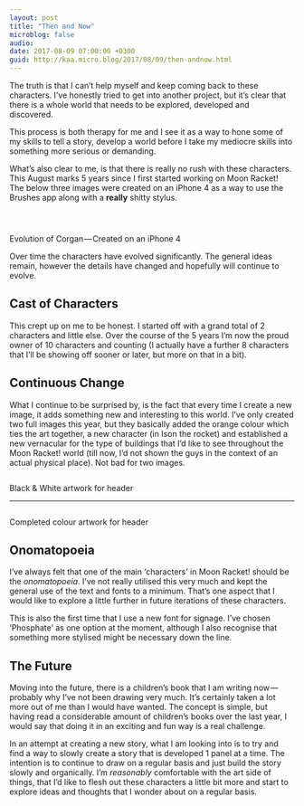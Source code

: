 ```yaml
---
layout: post
title: "Then and Now"
microblog: false
audio: 
date: 2017-08-09 07:00:00 +0300
guid: http://kaa.micro.blog/2017/08/09/then-andnow.html
---
```

<p>The truth is that I can’t help myself and keep coming back to these characters. I’ve honestly tried to get into another project, but it’s clear that there is a whole world that needs to be explored, developed and discovered.</p>

<p>This process is both therapy for me and I see it as a way to hone some of my skills to tell a story, develop a world before I take my mediocre skills into something more serious or demanding.</p>

<p>What’s also clear to me, is that there is really no rush with these characters. This August marks 5 years since I first started working on Moon Racket! The below three images were created on an iPhone 4 as a way to use the Brushes app along with a <strong>really</strong> shitty stylus.</p>

<p><img src="https://micro.kaa.bz/uploads/2018/d97975fb91.jpg" alt="" /></p>

<p><img src="https://micro.kaa.bz/uploads/2018/c70fd133dd.jpg" alt="" /></p>

<p><img src="https://micro.kaa.bz/uploads/2018/2ecc72e8cd.jpg" alt="" /></p>

<p>Evolution of Corgan — Created on an iPhone 4</p>

<p>Over time the characters have evolved significantly. The general ideas remain, however the details have changed and hopefully will continue to evolve.</p>

<h2>Cast of Characters</h2>

<p>This crept up on me to be honest. I started off with a grand total of 2 characters and little else. Over the course of the 5 years I’m now the proud owner of 10 characters and counting (I actually have a further 8 characters that I’ll be showing off sooner or later, but more on that in a bit).</p>

<h2>Continuous Change</h2>

<p>What I continue to be surprised by, is the fact that every time I create a new image, it adds something new and interesting to this world. I’ve only created two full images this year, but they basically added the orange colour which ties the art together, a new character (in Ison the rocket) and established a new vernacular for the type of buildings that I’d like to see throughout the Moon Racket! world (till now, I’d not shown the guys in the context of an actual physical place). Not bad for two images.</p>

<p><img src="https://micro.kaa.bz/uploads/2018/e89a96e1c4.jpg" alt="" /></p>

<p>Black &amp; White artwork for header</p>

<hr /><p><img src="https://micro.kaa.bz/uploads/2018/252800b7e8.jpg" alt="" /></p>

<p>Completed colour artwork for header</p>

<h2>Onomatopoeia</h2>

<p>I’ve always felt that one of the main ‘characters’ in Moon Racket! should be the <em>onomatopoeia</em>. I’ve not really utilised this very much and kept the general use of the text and fonts to a minimum. That’s one aspect that I would like to explore a little further in future iterations of these characters.</p>

<p>This is also the first time that I use a new font for signage. I’ve chosen ‘Phosphate’ as one option at the moment, although I also recognise that something more stylised might be necessary down the line.</p>

<h2>The Future</h2>

<p>Moving into the future, there is a children’s book that I am writing now — probably why I’ve not been drawing very much. It’s certainly taken a lot more out of me than I would have wanted. The concept is simple, but having read a considerable amount of children’s books over the last year, I would say that doing it in an exciting and fun way is a real challenge.</p>

<p>In an attempt at creating a new story, what I am looking into is to try and find a way to slowly create a story that is developed 1 panel at a time. The intention is to continue to draw on a regular basis and just build the story slowly and organically. I’m <em>reasonably</em> comfortable with the art side of things, that I’d like to flesh out these characters a little bit more and start to explore ideas and thoughts that I wonder about on a regular basis.</p>
